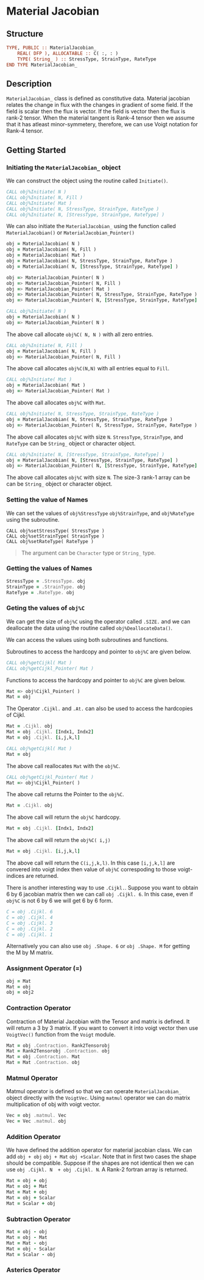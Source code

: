 # Material Jacobian

## Structure

```fortran
TYPE, PUBLIC :: MaterialJacobian_
    REAL( DFP ), ALLOCATABLE :: C( :, : )
    TYPE( String_ ) :: StressType, StrainType, RateType
END TYPE MaterialJacobian_
```

## Description

`MaterialJacobian_` class is defined as constitutive data. Material jacobian relates the change in flux with the changes in gradient of some field. If the field is scalar then the flux is vector. If the field is vector then the flux is rank-2 tensor. When the material tangent is Rank-4 tensor then we assume that it has atleast minor-symmetery, therefore, we can use Voigt notation for Rank-4 tensor.

## Getting Started

### Initiating the `MaterialJacobian_` object

We can construct the object using the routine called `Initiate()`.

```fortran
CALL obj%Initiate( N )
CALL obj%Initiate( N, Fill )
CALL obj%Initiate( Mat )
CALL obj%Initiate( N, StressType, StrainType, RateType )
CALL obj%Initiate( N, [StressType, StrainType, RateType] )
```

We can also initiate the `MaterialJacobian_` using the function called `MaterialJacobian()` or `MaterialJacobian_Pointer()`

```fortran
obj = MaterialJacobian( N )
obj = MaterialJacobian( N, Fill )
obj = MaterialJacobian( Mat )
obj = MaterialJacobian( N, StressType, StrainType, RateType )
obj = MaterialJacobian( N, [StressType, StrainType, RateType] )
```

```fortran
obj => MaterialJacobian_Pointer( N )
obj => MaterialJacobian_Pointer( N, Fill )
obj => MaterialJacobian_Pointer( Mat )
obj => MaterialJacobian_Pointer( N, StressType, StrainType, RateType )
obj => MaterialJacobian_Pointer( N, [StressType, StrainType, RateType] )
```

```fortran
CALL obj%Initiate( N )
obj = MaterialJacobian( N )
obj => MaterialJacobian_Pointer( N )
```

The above call allocate `obj%C( N, N )` with all zero entries.

```fortran
CALL obj%Initiate( N, Fill )
obj = MaterialJacobian( N, Fill )
obj => MaterialJacobian_Pointer( N, Fill )
```

The above call allocates `obj%C(N,N)` with all entries equal to `Fill`.

```fortran
CALL obj%Initiate( Mat )
obj = MaterialJacobian( Mat )
obj => MaterialJacobian_Pointer( Mat )
```

The above call allocates `obj%C` with `Mat`.

```fortran
CALL obj%Initiate( N, StressType, StrainType, RateType )
obj = MaterialJacobian( N, StressType, StrainType, RateType )
obj => MaterialJacobian_Pointer( N, StressType, StrainType, RateType )
```

The above call allocates `obj%C` with size `N`. `StressType`, `StrainType`, and `RateType` can be `String_` object or character object.

```fortran
CALL obj%Initiate( N, [StressType, StrainType, RateType] )
obj = MaterialJacobian( N, [StressType, StrainType, RateType] )
obj => MaterialJacobian_Pointer( N, [StressType, StrainType, RateType] )
```

The above call allocates `obj%C` with size `N`. The size-3 rank-1 array can be can be `String_` object or character object.

### Setting the value of Names

We can set the values of `obj%StressType` `obj%StrainType`, and `obj%RateType` using the subroutine.

```Fortran
CALL obj%setStressType( StressType )
CALL obj%setStrainType( StrainType )
CALL obj%setRateType( RateType )
```

>The argument can be `Character` type or `String_` type.

### Getting the values of Names

```fortran
StressType = .StressType. obj
StrainType = .StrainType. obj
RateType = .RateType. obj
```

### Geting the values of `obj%C`

We can get the size of `obj%C` using the operator called `.SIZE.` and we can deallocate the data using the routine called `obj%DeallocateData()`.

We can access the values using both subroutines and functions.

Subroutines to access the hardcopy and pointer to `obj%C` are given below.

```fortran
CALL obj%getCijkl( Mat )
CALL obj%getCijkl_Pointer( Mat )
```

Functions to access the hardcopy and pointer to `obj%C` are given below.

```fortran
Mat => obj%Cijkl_Pointer( )
Mat = obj
```

The Operator `.Cijkl.` and `.At.` can also be used to access the hardcopies of Cijkl.

```fortran
Mat = .Cijkl. obj
Mat = obj .Cijkl. [Indx1, Indx2]
Mat = obj .Cijkl. [i,j,k,l]
```

```fortran
CALL obj%getCijkl( Mat )
Mat = obj
```

The above call reallocates `Mat` with the `obj%C`.

```fortran
CALL obj%getCijkl_Pointer( Mat )
Mat => obj%Cijkl_Pointer( )
```

The above call returns the Pointer to the `obj%C`.

```fortran
Mat = .Cijkl. obj
```

The above call will return the `obj%C` hardcopy.

```fortran
Mat = obj .Cijkl. [Indx1, Indx2]
```

The above call will return the `obj%C( i,j)`

```fortran
Mat = obj .Cijkl. [i,j,k,l]
```

The above call will return the `C(i,j,k,l)`. In this case `[i,j,k,l]` are convered into voigt index then value of `obj%C` correspoding to those voigt-indices are returned.

There is another interesting way to use `.Cijkl.`. Suppose you want to obtain 6 by 6 jacobian matrix then we can call `obj .Cijkl. 6`. In this case, even if `obj%C` is not 6 by 6 we will get 6 by 6 form.

```fortran
C = obj .Cijkl. 6
C = obj .Cijkl. 4
C = obj .Cijkl. 3
C = obj .Cijkl. 2
C = obj .Cijkl. 1
```

Alternatively you can also use `obj .Shape. 6` or `obj .Shape. M` for getting the M by M matrix.

### Assignment Operator (=)

```fortran
obj = Mat
Mat = obj
obj = obj2
```

### Contraction Operator

Contraction of Material Jacobian with the Tensor and matrix is defined. It will return a 3 by 3 matrix. If you want to convert it into voigt vector then use `VoigtVec()` function from the `Voigt` module.

```fortran
Mat = obj .Contraction. Rank2Tensorobj
Mat = Rank2Tensorobj .Contraction. obj
Mat = obj .Contraction. Mat
Mat = Mat .Contraction. obj
```

### Matmul Operator

Matmul operator is defined so that we can operate `MaterialJacobian_` object directly with the `VoigtVec`. Using `matmul` operator we can do matrix multiplication of obj with voigt vector.

```fortran
Vec = obj .matmul. Vec
Vec = Vec .matmul. obj
```

### Addition Operator

We have defined the addition operator for material jacobian class. We can add `obj + obj` `obj + Mat` `obj +Scalar`. Note that in first two cases the shape should be compatible. Suppose if the shapes are not identical then we can use `obj .Cijkl. N  + obj .Cijkl. N`. A Rank-2 fortran array is returned.

```fortran
Mat = obj + obj
Mat = obj + Mat
Mat = Mat + obj
Mat = obj + Scalar
Mat = Scalar + obj
```

### Subtraction Operator

```fortran
Mat = obj - obj
Mat = obj - Mat
Mat = Mat - obj
Mat = obj - Scalar
Mat = Scalar - obj
```

### Asterics Operator